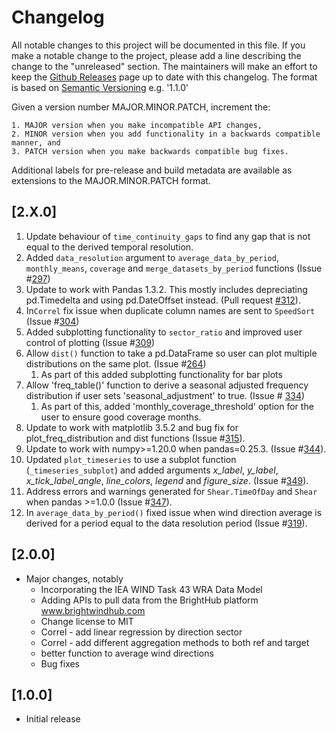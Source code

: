 # Changelog
All notable changes to this project will be documented in this file. If you make a notable change to the project, please add a line describing the change to the "unreleased" section. The maintainers will make an effort to keep the [Github Releases](https://github.com/brightwind-dev/brightwind/releases) page up to date with this changelog. The format is based on [Semantic Versioning](https://semver.org/) e.g. '1.1.0'

Given a version number MAJOR.MINOR.PATCH, increment the:

    1. MAJOR version when you make incompatible API changes,
    2. MINOR version when you add functionality in a backwards compatible manner, and
    3. PATCH version when you make backwards compatible bug fixes.

Additional labels for pre-release and build metadata are available as extensions to the MAJOR.MINOR.PATCH format.

## [2.X.0]
1. Update behaviour of `time_continuity_gaps` to find any gap that
is not equal to the derived temporal resolution.
2. Added `data_resolution` argument to `average_data_by_period`, `monthly_means`, `coverage` and 
  `merge_datasets_by_period` functions (Issue #[297](https://github.com/brightwind-dev/brightwind/issues/297))
3. Update to work with Pandas 1.3.2. This mostly includes depreciating pd.Timedelta and using pd.DateOffset instead. (Pull request [#312](https://github.com/brightwind-dev/brightwind/pull/312)).
4. In`Correl` fix issue when duplicate column names are sent to `SpeedSort` (Issue #[304](https://github.com/brightwind-dev/brightwind/issues/304))
5. Added subplotting functionality to `sector_ratio` and improved user control of plotting (Issue #[309](https://github.com/brightwind-dev/brightwind/issues/309))
6. Allow `dist()` function to take a pd.DataFrame so user can plot multiple distributions on the same plot. (Issue #[264](https://github.com/brightwind-dev/brightwind/issues/264))
   1. As part of this added subplotting functionality for bar plots
7. Allow 'freq_table()' function to derive a seasonal adjusted frequency distribution if user sets 'seasonal_adjustment' 
to true. (Issue # [334](https://github.com/brightwind-dev/brightwind/issues/334))
   1. As part of this, added 'monthly_coverage_threshold' option for the user to ensure good coverage months.
8. Update to work with matplotlib 3.5.2 and bug fix for plot_freq_distribution and dist functions (Issue #[315](https://github.com/brightwind-dev/brightwind/issues/315)). 
9. Update to work with numpy>=1.20.0 when pandas=0.25.3. (Issue #[344](https://github.com/brightwind-dev/brightwind/issues/344)). 
10. Updated `plot_timeseries` to use a subplot function (`_timeseries_subplot`) and added arguments _x_label_, _y_label_, _x_tick_label_angle_, 
_line_colors_, _legend_ and _figure_size_. (Issue #[349](https://github.com/brightwind-dev/brightwind/issues/349)).
11. Address errors and warnings generated for `Shear.TimeOfDay` and `Shear` when pandas >=1.0.0 (Issue #[347](https://github.com/brightwind-dev/brightwind/issues/347)).
12. In `average_data_by_period()` fixed issue when wind direction average is derived for a period equal to the data resolution period 
(Issue #[319](https://github.com/brightwind-dev/brightwind/issues/319)).



## [2.0.0]
- Major changes, notably
  - Incorporating the IEA WIND Task 43 WRA Data Model
  - Adding APIs to pull data from the BrightHub platform www.brightwindhub.com
  - Change license to MIT
  - Correl - add linear regression by direction sector
  - Correl - add different aggregation methods to both ref and target
  - better function to average wind directions
  - Bug fixes


## [1.0.0]
- Initial release
